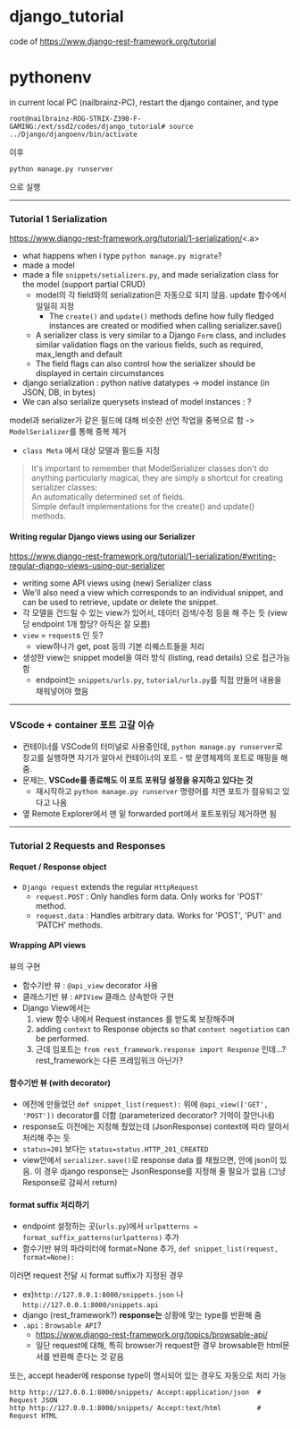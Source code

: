 # django_tutorial
code of https://www.django-rest-framework.org/tutorial


# pythonenv
in current local PC (nailbrainz-PC), restart the django container, and type
```
root@nailbrainz-ROG-STRIX-Z390-F-GAMING:/ext/ssd2/codes/django_tutorial# source ../Django/djangoenv/bin/activate
```

이후
```
python manage.py runserver
``` 
으로 실행

************************************

### Tutorial 1 Serialization
<a href="https://www.django-rest-framework.org/tutorial/1-serialization/" target="_blank">https://www.django-rest-framework.org/tutorial/1-serialization/<.a>

- what happens when i type `python manage.py migrate`?
- made a model
- made a file `snippets/setializers.py`, and made serialization class for the model (support partial CRUD)
    - model의 각 field와의 serialization은 자동으로 되지 않음. update 함수에서 일일히 지정
        -  The `create()` and `update()` methods define how fully fledged instances are created or modified when calling serializer.save()
    - A serializer class is very similar to a Django `Form` class, and includes similar validation flags on the various fields, such as required, max_length and default
    - The field flags can also control how the serializer should be displayed in certain circumstances
- django serialization : python native datatypes  ->  model instance (in JSON, DB, in bytes) 
- We can also serialize querysets instead of model instances : ?



model과 serializer가 같은 필드에 대해 비슷한 선언 작업을 중복으로 함 -> `ModelSerializer`를 통해 중복 제거
- `class Meta` 에서 대상 모델과 필드들 지정

> It's important to remember that ModelSerializer classes don't do anything particularly magical, they are simply a shortcut for creating serializer classes:  
    An automatically determined set of fields.  
    Simple default implementations for the create() and update() methods.  


#### Writing regular Django views using our Serializer
<a href="https://www.django-rest-framework.org/tutorial/1-serialization/#writing-regular-django-views-using-our-serializer" target="_blank">https://www.django-rest-framework.org/tutorial/1-serialization/#writing-regular-django-views-using-our-serializer</a>

- writing some API views using (new) Serializer class
- We'll also need a view which corresponds to an individual snippet, and can be used to retrieve, update or delete the snippet.
- 각 모델을 건드릴 수 있는 view가 있어서, 데이터 검색/수정 등을 해 주는 듯 (view당 endpoint 1개 할당? 아직은 잘 모름)
- `view` = `request`s 인 듯?
    - view하나가 get, post 등의 기본 리퀘스트들을 처리
- 생성한 view는 snippet model을 여러 방식 (listing, read details) 으로 접근가능함
    - endpoint는 `snippets/urls.py`, `tutorial/urls.py`를 직접 만들어 내용을 채워넣어야 했음

************************************

### VScode + container 포트 고갈 이슈
- 컨테이너를 VSCode의 터미널로 사용중인데, `python manage.py runserver`로 장고를 실행하면 자기가 알아서 컨테이너의 포트 - 밖 운영체제의 포트로 매핑을 해 줌.
- 문제는, __VSCode를 종료해도 이 포트 포워딩 설정을 유지하고 있다는 것__
    - 재시작하고 `python manage.py runserver` 명령어를 치면 포트가 점유되고 있다고 나옴
- 옆 Remote Explorer에서 맨 밑 forwarded port에서 포트포워딩 제거하면 됨



************************************

### Tutorial 2 Requests and Responses

#### Requet / Response object
- `Django request` extends the regular `HttpRequest`
    - `request.POST` : Only handles form data.  Only works for 'POST' method.
    - `request.data` : Handles arbitrary data.  Works for 'POST', 'PUT' and 'PATCH' methods.

#### Wrapping API views

뷰의 구현
- 함수기반 뷰 : `@api_view` decorator 사용
- 클래스기반 뷰 : `APIView` 클래스 상속받아 구현
- Django View에서는
    1. view 함수 내에서 Request instances 를 받도록 보장해주며 
    2. adding `context` to Response objects so that `content negotiation` can be performed.
    3. 근데 임포트는 `from rest_framework.response import Response` 인데...? rest_framework는 다른 프레임워크 아닌가?

#### 함수기반 뷰 (with decorator)
 - 에전에 만들었던 `def snippet_list(request):` 위에 `@api_view(['GET', 'POST'])` decorator를 더함 (parameterized decorator? 기억이 잘안나네)
 - response도 이전에는 지정해 줬었는데 (JsonResponse) context에 따라 알아서 처리해 주는 듯
 - `status=201` 보다는 `status=status.HTTP_201_CREATED`
 - view안에서 `serializer.save()`로 response data 를 채웠으면, 안에 json이 있음. 이 경우 django response는 JsonResponse를 지정해 줄 필요가 없음 (그냥 Response로 감싸서 return)

#### format suffix 처리하기
- endpoint 설정하는 곳(`urls.py`)에서 `urlpatterns = format_suffix_patterns(urlpatterns)` 추가
- 함수기반 뷰의 파라미터에 format=None 추가, `def snippet_list(request, format=None):`

이러면 request 전달 시 format suffix가 지정된 경우
- ex)`http://127.0.0.1:8000/snippets.json` 나 `http://127.0.0.1:8000/snippets.api`
- django (rest_framework?) __response는__ 상황에 맞는 type를 반환해 줌
- `.api` : `Browsable API`?
    - <a href="https://www.django-rest-framework.org/topics/browsable-api/" target="_blank">https://www.django-rest-framework.org/topics/browsable-api/</a>
    - 일단 request에 대해, 특히 browser가 request한 경우 browsable한 html문서를 반환해 준다는 것 같음

또는, accept header에 response type이 명시되어 있는 경우도 자동으로 처리 가능
```
http http://127.0.0.1:8000/snippets/ Accept:application/json  # Request JSON
http http://127.0.0.1:8000/snippets/ Accept:text/html         # Request HTML
```